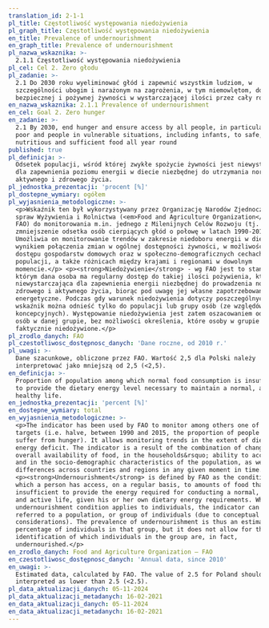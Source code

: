 ```yaml
---
translation_id: 2-1-1
pl_title: Częstotliwość występowania niedożywienia
pl_graph_title: Częstotliwość występowania niedożywienia
en_title: Prevalence of undernourishment
en_graph_title: Prevalence of undernourishment
pl_nazwa_wskaznika: >-
  2.1.1 Częstotliwość występowania niedożywienia
pl_cel: Cel 2. Zero głodu
pl_zadanie: >-
  2.1 Do 2030 roku wyeliminować głód i zapewnić wszystkim ludziom, w
  szczególności ubogim i narażonym na zagrożenia, w tym niemowlętom, dostęp do
  bezpiecznej i pożywnej żywności w wystarczającej ilości przez cały rok
en_nazwa_wskaznika: 2.1.1 Prevalence of undernourishment
en_cel: Goal 2. Zero hunger
en_zadanie: >-
  2.1 By 2030, end hunger and ensure access by all people, in particular the
  poor and people in vulnerable situations, including infants, to safe,
  nutritious and sufficient food all year round
published: true
pl_definicja: >-
  Odsetek populacji, wśród której zwykłe spożycie żywności jest niewystarczające
  dla zapewnienia poziomu energii w diecie niezbędnej do utrzymania normalnego,
  aktywnego i zdrowego życia.
pl_jednostka_prezentacji: 'procent [%]'
pl_dostepne_wymiary: ogółem
pl_wyjasnienia_metodologiczne: >-
  <p>Wskaźnik ten był wykorzystywany przez Organizację Narodów Zjednoczonych do
  spraw Wyżywienia i Rolnictwa (<em>Food and Agriculture Organization</em> -
  FAO) do monitorowania m.in. jednego z Milenijnych Celów Rozwoju (tj.
  zmniejszenie odsetka osób cierpiących głód o połowę w latach 1990-2015).
  Umożliwia on monitorowanie trendów w zakresie niedoboru energii w diecie. Jest
  wynikiem połączenia zmian w ogólnej dostępności żywności, w możliwościach
  dostępu gospodarstw domowych oraz w społeczno-demograficznych cechach
  populacji, a także różnicach między krajami i regionami w dowolnym
  momencie.</p> <p><strong>Niedożywienie</strong> - wg FAO jest to stan, w
  którym dana osoba ma regularny dostęp do takiej ilości pożywienia, która jest
  niewystarczająca dla zapewnienia energii niezbędnej do prowadzenia normalnego,
  zdrowego i aktywnego życia, biorąc pod uwagę jej własne zapotrzebowanie
  energetyczne. Podczas gdy warunek niedożywienia dotyczy poszczególnych osób,
  wskaźnik można odnieść tylko do populacji lub grupy osób (ze względów
  koncepcyjnych). Występowanie niedożywienia jest zatem oszacowaniem odsetka
  osób w danej grupie, bez możliwości określenia, które osoby w grupie są
  faktycznie niedożywione.</p>
pl_zrodlo_danych: FAO
pl_czestotliwosc_dostępnosc_danych: 'Dane roczne, od 2010 r.'
pl_uwagi: >-
  Dane szacunkowe, obliczone przez FAO. Wartość 2,5 dla Polski należy
  interpretować jako mniejszą od 2,5 (<2,5).
en_definicja: >-
  Proportion of population among which normal food consumption is insufficient
  to provide the dietary energy level necessary to maintain a normal, active and
  healthy life.
en_jednostka_prezentacji: 'percent [%]'
en_dostepne_wymiary: total
en_wyjasnienia_metodologiczne: >-
  <p>The indicator has been used by FAO to monitor among others one of the MDG
  targets (i.e. halve, between 1990 and 2015, the proportion of people who
  suffer from hunger). It allows monitoring trends in the extent of dietary
  energy deficit. The indicator is a result of the combination of changes in the
  overall availability of food, in the households&rsquo; ability to access it,
  and in the socio-demographic characteristics of the population, as well as
  differences across countries and regions in any given moment in time.</p>
  <p><strong>Undernourishment</strong> is defined by FAO as the condition by
  which a person has access, on a regular basis, to amounts of food that are
  insufficient to provide the energy required for conducting a normal, healthy
  and active life, given his or her own dietary energy requirements. While the
  undernourishment condition applies to individuals, the indicator can only be
  referred to a population, or group of individuals (due to conceptual
  considerations). The prevalence of undernourishment is thus an estimate of the
  percentage of individuals in that group, but it does not allow for the
  identification of which individuals in the group are, in fact,
  undernourished.</p>
en_zrodlo_danych: Food and Agriculture Organization – FAO
en_czestotliwosc_dostępnosc_danych: 'Annual data, since 2010'
en_uwagi: >-
  Estimated data, calculated by FAO. The value of 2.5 for Poland should be
  interpreted as lower than 2.5 (<2.5).
pl_data_aktualizacji_danych: 05-11-2024
pl_data_aktualizacji_metadanych: 16-02-2021
en_data_aktualizacji_danych: 05-11-2024
en_data_aktualizacji_metadanych: 16-02-2021
---
```

